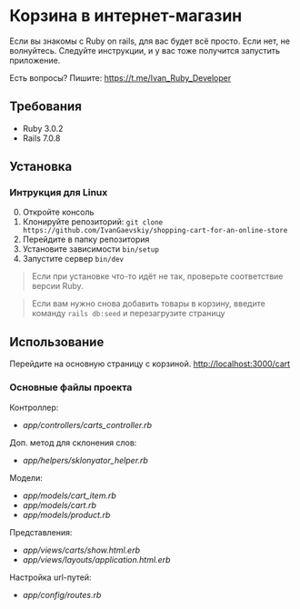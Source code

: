 # Корзина в интернет-магазин
Если вы знакомы с Ruby on rails, для вас будет всё просто.
Если нет, не волнуйтесь. Следуйте инструкции, и у вас тоже получится запустить приложение.

Есть вопросы? Пишите:
<https://t.me/Ivan_Ruby_Developer>

## Требования

- Ruby 3.0.2
- Rails 7.0.8

## Установка
### Интрукция для Linux

0. Откройте консоль
1. Клонируйте репозиторий: `git clone https://github.com/IvanGaevskiy/shopping-cart-for-an-online-store`
2. Перейдите в папку репозитория
3. Установите зависимости `bin/setup` 
4. Запустите сервер `bin/dev`

>Если при установке что-то идёт не так, проверьте соответствие версии Ruby.

>Если вам нужно снова добавить товары в корзину, введите команду
`rails db:seed` и перезагрузите страницу

## Использование

Перейдите на основную страницу с корзиной.
<http://localhost:3000/cart>

### Основные файлы проекта

Контроллер:
- *app/controllers/carts_controller.rb*

Доп. метод для склонения слов:
- *app/helpers/sklonyator_helper.rb*

Модели:
- *app/models/cart_item.rb*
- *app/models/cart.rb*
- *app/models/product.rb*

Представления:
- *app/views/carts/show.html.erb*
- *app/views/layouts/application.html.erb*

Настройка url-путей:
- *app/config/routes.rb*